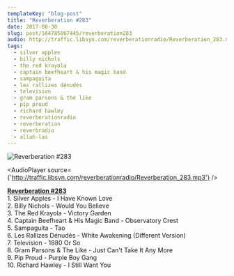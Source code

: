 ```yaml
---
templateKey: "blog-post"
title: "Reverberation #283"
date: 2017-08-30
slug: post/164785867445/reverberation283
audio: http://traffic.libsyn.com/reverberationradio/Reverberation_283.mp3
tags:
  - silver apples
  - billy nichols
  - the red krayola
  - captain beefheart & his magic band
  - sampaguita
  - les rallizes dénudés
  - television
  - gram parsons & the like
  - pip proud
  - richard hawley
  - reverberationradio
  - reverberation
  - reverbradio
  - allah-las
---
```


![Reverberation #283](../images/76540a4e1b946e5ba1760ba3bb74b6f0a7661d2c93f2d212aa02829bffc08549.jpg)

<AudioPlayer source={'http://traffic.libsyn.com/reverberationradio/Reverberation_283.mp3'} />

<p><b><a href="http://traffic.libsyn.com/reverberationradio/Reverberation_283.mp3">Reverberation #283</a><br /></b>1. Silver Apples - I Have Known Love<br />2. Billy Nichols - Would You Believe<br />3. The Red Krayola - Victory Garden<br />4. Captain Beefheart &amp; His Magic Band - Observatory Crest<br />5. Sampaguita - Tao<br />6. Les Rallizes D&eacute;nud&eacute;s - White Awakening (Different Version)<br />7. Television - 1880 Or So<br />8. Gram Parsons &amp; The Like - Just Can't Take It Any More<br />9. Pip Proud - Purple Boy Gang<br />10. Richard Hawley - I Still Want You</p>

